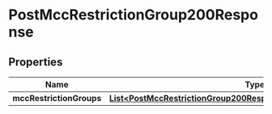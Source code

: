 

# PostMccRestrictionGroup200Response


## Properties

| Name | Type | Description | Notes |
|------------ | ------------- | ------------- | -------------|
|**mccRestrictionGroups** | [**List&lt;PostMccRestrictionGroup200ResponseMccRestrictionGroupsInner&gt;**](PostMccRestrictionGroup200ResponseMccRestrictionGroupsInner.md) |  |  [optional] |



